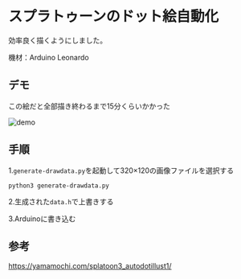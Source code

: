 # スプラトゥーンのドット絵自動化
効率良く描くようにしました。

機材：Arduino Leonardo

## デモ
この絵だと全部描き終わるまで15分くらいかかった

![demo](https://github.com/t4ichi/SplatoonAutoDraw/assets/67674781/7031b89e-d76b-47f1-ad2c-afb92cfac11d)

## 手順


1.`generate-drawdata.py`を起動して320×120の画像ファイルを選択する

```
python3 generate-drawdata.py
```

2.生成された`data.h`で上書きする

3.Arduinoに書き込む

## 参考
https://yamamochi.com/splatoon3_autodotillust1/
